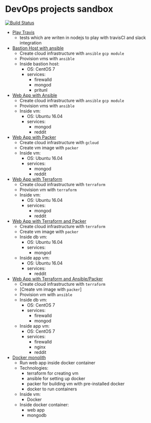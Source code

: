# DevOps projects sandbox

[![Build Status](https://travis-ci.com/muryginm/devops-sandbox.svg?token=5mNXAvsiXVJ8aCvqWa9s&branch=master)](https://travis-ci.com/muryginm/devops-sandbox)

- [Play Travis](play-travis)
    * tests which are writen in nodejs to play with travisCI and slack integration
- [Bastion Host with ansible](bastion-host)
    * Create cloud infrastructure with `ansible` `gcp module`
    * Provision vms with `ansible`
    * Inside bastion host:
        * OS: CentOS 7
        * services:
            * firewalld
            * mongod
            * pritunl
- [Web App with Ansible](gcp-ansible)
    * Create cloud infrastructure with `ansible` `gcp module`
    * Provision vms with `ansible`
    * Inside vm:
        * OS: Ubuntu 16.04
        * services:
            * mongod
            * reddit
- [Web App with Packer](gcp-packer)
    * Create cloud infrastructure with `gcloud`
    * Create vm image with `packer`
    * Inside vm:
        * OS: Ubuntu 16.04
        * services:
            * mongod
            * reddit
- [Web App with Terraform](gcp-terraform)
    * Create cloud infrastructure with `terraform`
    * Provision vm with `terraform`
    * Inside vm:
        * OS: Ubuntu 16.04
        * services:
            * mongod
            * reddit
- [Web App with Terraform and Packer](terraform-packer)
    * Create cloud infrastructure with `terraform`
    * Create vm image with `packer`
    * Inside db vm:
        * OS: Ubuntu 16.04
        * services:
            * mongod
    * Inside app vm:
        * OS: Ubuntu 16.04
        * services:
            * reddit
- [Web App with Terraform and Ansible/Packer](terraform-packer-ansible)
    * Create cloud infrastructure with `terraform`
    * [Create vm image with `packer`]
    * Provision vm with `ansible`
    * Inside db vm:
        * OS: CentOS 7
        * services:
            * firewalld
            * mongod
    * Inside app vm:
        * OS: CentOS 7
        * services:
            * firewalld
            * nginx
            * reddit
- [Docker monolith](docker-monolith)
    * Run web app inside docker container
    * Technologies:
        * terraform for creating vm
        * ansible for setting up docker
        * packer for building vm with pre-installed docker
        * docker to run containers
    * Inside vm:
        * Docker
    * Inside docker container:
        * web app
        * mongodb
